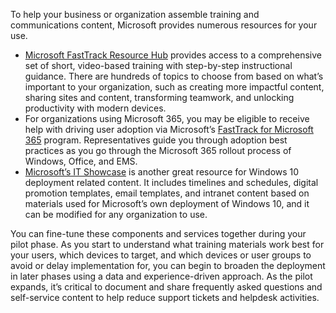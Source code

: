 To help your business or organization assemble training and communications content, Microsoft provides numerous resources for your use.

-	[Microsoft FastTrack Resource Hub](https://www.microsoft.com/fasttrack/resources) provides access to a comprehensive set of short, video-based training with step-by-step instructional guidance. There are hundreds of topics to choose from based on what’s important to your organization, such as creating more impactful content, sharing sites and content, transforming teamwork, and unlocking productivity with modern devices. 
-	For organizations using Microsoft 365, you may be eligible to receive help with driving user adoption via Microsoft’s [FastTrack for Microsoft 365](https://www.microsoft.com/en-us/fasttrack/microsoft-365) program. Representatives guide you through adoption best practices as you go through the Microsoft 365 rollout process of Windows, Office, and EMS.
-	[Microsoft’s IT Showcase](https://www.microsoft.com/en-us/itshowcase) is another great resource for Windows 10 deployment related content. It includes timelines and schedules, digital promotion templates, email templates, and intranet content based on materials used for Microsoft’s own deployment of Windows 10, and it can be modified for any organization to use. 

You can fine-tune these components and services together during your pilot phase. As you start to understand what training materials work best for your users, which devices to target, and which devices or user groups to avoid or delay implementation for, you can begin to broaden the deployment in later phases using a data and experience-driven approach. As the pilot expands, it’s critical to document and share frequently asked questions and self-service content to help reduce support tickets and helpdesk activities.